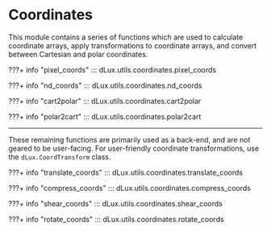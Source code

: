 # Coordinates

This module contains a series of functions which are used to calculate coordinate arrays, apply transformations to coordinate arrays, and convert between Cartesian and polar coordinates.

???+ info "pixel_coords"
    ::: dLux.utils.coordinates.pixel_coords

???+ info "nd_coords"
    ::: dLux.utils.coordinates.nd_coords

???+ info "cart2polar"
    ::: dLux.utils.coordinates.cart2polar

???+ info "polar2cart"
    ::: dLux.utils.coordinates.polar2cart

---

These remaining functions are primarily used as a back-end, and are not geared to be user-facing. For user-friendly coordinate transformations, use the `dLux.CoordTransform` class.

???+ info "translate_coords"
    ::: dLux.utils.coordinates.translate_coords

???+ info "compress_coords"
    ::: dLux.utils.coordinates.compress_coords

???+ info "shear_coords"
    ::: dLux.utils.coordinates.shear_coords

???+ info "rotate_coords"
    ::: dLux.utils.coordinates.rotate_coords
